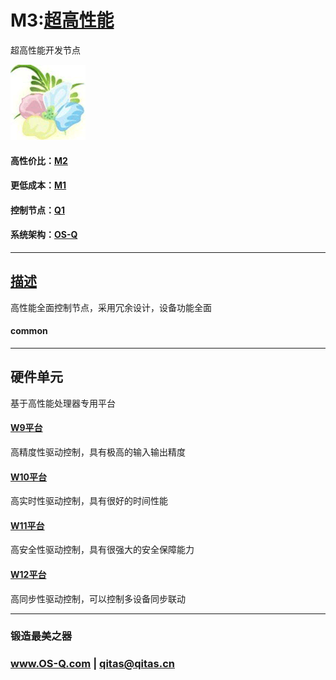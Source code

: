 ﻿# M3:[超高性能](https://github.com/OS-Q/M3) 

超高性能开发节点

[![sites](OS-Q/OS-Q.png)](http://www.OS-Q.com)

#### 高性价比：[M2](https://github.com/OS-Q/M2)

#### 更低成本：[M1](https://github.com/OS-Q/M1)

#### 控制节点：[Q1](https://github.com/OS-Q/Q1)

#### 系统架构：[OS-Q](https://github.com/OS-Q/OS-Q)

---

## [描述](https://github.com/OS-Q/M3/wiki) 

高性能全面控制节点，采用冗余设计，设备功能全面

#### common



---

## 硬件单元

基于高性能处理器专用平台

#### [W9平台](https://github.com/OS-Q/W9)

高精度性驱动控制，具有极高的输入输出精度

#### [W10平台](https://github.com/OS-Q/W10)

高实时性驱动控制，具有很好的时间性能

#### [W11平台](https://github.com/OS-Q/W11)

高安全性驱动控制，具有很强大的安全保障能力

#### [W12平台](https://github.com/OS-Q/W12)

高同步性驱动控制，可以控制多设备同步联动


---

###  锻造最美之器

###  www.OS-Q.com   |   qitas@qitas.cn

